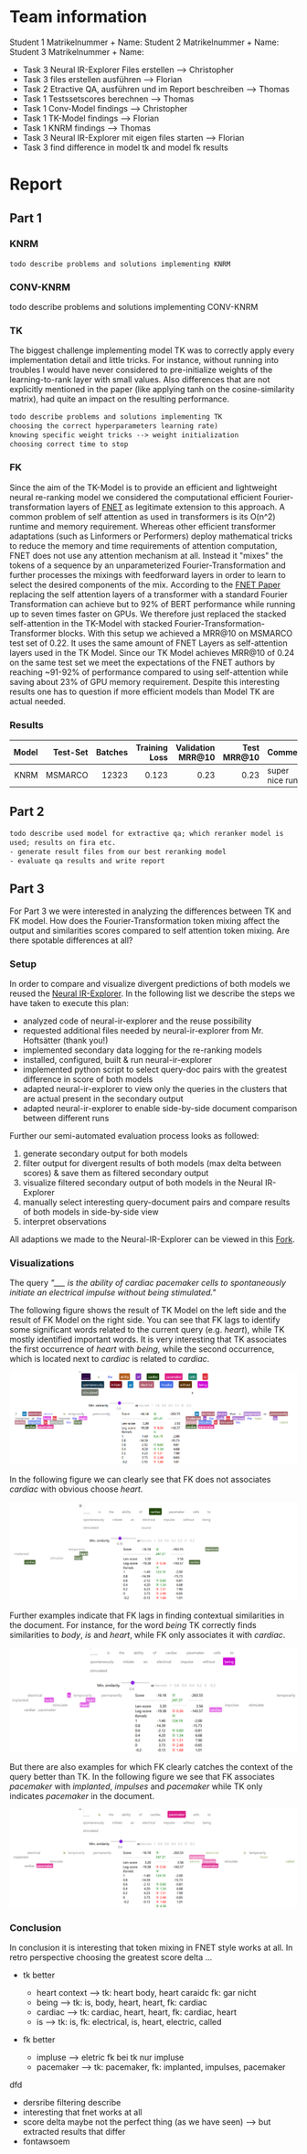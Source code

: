 # Team information

Student 1 Matrikelnummer + Name:
Student 2 Matrikelnummer + Name:
Student 3 Matrikelnummer + Name:


* Task 3 Neural IR-Explorer Files erstellen --> Christopher
* Task 3 files erstellen ausführen --> Florian
* Task 2 Etractive QA, ausführen und im Report beschreiben --> Thomas
* Task 1 Testssetscores berechnen --> Thomas
* Task 1 Conv-Model findings --> Christopher
* Task 1 TK-Model findings --> Florian
* Task 1 KNRM findings --> Thomas
* Task 3 Neural IR-Explorer mit eigen files starten --> Florian
* Task 3 find difference in model tk and model fk results 

# Report

## Part 1

### KNRM
    todo describe problems and solutions implementing KNRM

### CONV-KNRM
todo describe problems and solutions implementing CONV-KNRM

### TK
The biggest challenge implementing model TK was to correctly apply every implementation detail and little tricks.
For instance, without running into troubles I would have never considered to pre-initialize weights of the learning-to-rank layer with small values.
Also differences that are not explicitly mentioned in the paper (like applying tanh on the cosine-similarity matrix), had quite an impact on the resulting performance.


    todo describe problems and solutions implementing TK
    choosing the correct hyperparameters learning rate)
    knowing specific weight tricks --> weight initialization
    choosing correct time to stop

### FK
Since the aim of the TK-Model is to provide an efficient and lightweight neural re-ranking model we considered the computational efficient Fourier-transformation layers of [FNET]((https://arxiv.org/pdf/2105.03824.pdf)) as legitimate extension to this approach. 
A common problem of self attention as used in transformers is its O(n^2) runtime and memory requirement.
Whereas other efficient transformer adaptations (such as Linformers or Performers)  deploy mathematical tricks to reduce the memory and time requirements of attention computation, FNET does not use any attention mechanism at all. Instead it "mixes" the tokens of a sequence by an unparameterized Fourier-Transformation and further processes the mixings with feedforward layers in order to learn to select the desired components of the mix.
According to the [FNET Paper](https://arxiv.org/pdf/2105.03824.pdf) replacing the self attention layers of a transformer with 
a standard Fourier Transformation can achieve but to 92% of BERT performance while running up to seven times faster on GPUs.
We therefore just replaced the stacked self-attention in the TK-Model with stacked Fourier-Transformation-Transformer blocks. 
With this setup we achieved a MRR@10 on MSMARCO test set of 0.22. It uses the same amount of FNET Layers as self-attention layers used in the TK Model.
Since our TK Model achieves MRR@10 of 0.24 on the same test set we meet the expectations of the FNET authors by reaching ~91-92% of performance compared to using self-attention while saving about 23% of GPU memory requirement.
Despite this interesting results one has to question if more efficient models than Model TK are actual needed.


### Results

| Model | Test-Set | Batches |  Training Loss    |  Validation MRR@10 | Test MRR@10  | Comment |
|-------:|------:|----:|----:|----:|----:|----|
| KNRM | MSMARCO | 12323 | 0.123 | 0.23  | 0.23 | super nice run |


## Part 2

    todo describe used model for extractive qa; which reranker model is used; results on fira etc.
    - generate result files from our best reranking model
    - evaluate qa results and write report

## Part 3

For Part 3 we were interested in analyzing the differences between TK and FK model. How does the Fourier-Transformation token mixing affect the output and similarities scores compared to self attention token mixing. Are there spotable differences at all? 
### Setup
In order to compare and visualize divergent predictions of both models we reused the [Neural IR-Explorer](https://github.com/sebastian-hofstaetter/neural-ir-explorer). In the following list we describe the steps we have taken to execute this plan:

* analyzed code of neural-ir-explorer and the reuse possibility 
* requested additional files needed by neural-ir-explorer from Mr. Hoftsätter (thank you!)
* implemented secondary data logging for the re-ranking models
* installed, configured, built & run neural-ir-explorer
* implemented python script to select query-doc pairs with the greatest difference in score of both models
* adapted neural-ir-explorer to view only the queries in the clusters that are actual present in the secondary output
* adapted neural-ir-explorer to enable side-by-side document comparison between different runs

Further our semi-automated evaluation process looks as followed:
1. generate secondary output for both models
2. filter output for divergent results of both models (max delta between scores) & save them as filtered secondary output
3. visualize filtered secondary output of both models in the Neural IR-Explorer
4. manually select interesting query-document pairs and compare results of both models in side-by-side view
5. interpret observations

All adaptions we made to the Neural-IR-Explorer can be viewed in this [Fork](https://github.com/CaRniFeXeR/neural-ir-explorer).
### Visualizations
The query *"___ is the ability of cardiac pacemaker cells to spontaneously initiate an electrical impulse without being stimulated."*

The following figure shows the result of TK Model on the left side and the result of FK Model on the right side.
You can see that FK lags to identify some significant words related to the current query (e.g. *heart*), while TK mostly identified important words. It is very interesting that TK associates the first occurrence of *heart* with *being*, while the second occurrence, which is located next to *cardiac* is related to *cardiac*.

![_](documents\report_heart_query_overall.png)

In the following figure we can clearly see that FK does not associates *cardiac* with obvious choose *heart*.

![_](documents\report_heart_query_overall_cardiac.png)

Further examples indicate that FK lags in finding contextual similarities in the document. For instance, for the word *being* TK correctly finds similarities to *body*, *is* and *heart*, while FK only associates it with *cardiac*.

![_](documents\report_heart_query_overall_being.png)

But there are also examples for which FK clearly catches the context of the query better than TK. In the following figure we see that FK associates *pacemaker* with *implanted*, *impulses* and *pacemaker* while TK only indicates *pacemaker* in the document.

![_](documents\report_heart_query_overall_pacemaker.png)

### Conclusion

In conclusion it is interesting that token mixing in FNET style works at all.
In retro perspective choosing the greatest score delta ... 


* tk better

    * heart context --> tk: heart body, heart caraidc fk: gar nicht
    * being --> tk: is, body, heart, heart, fk: cardiac 
    * cardiac -->  tk: cardiac, heart, heart, fk: cardiac, heart
    * is --> tk: is, fk: electrical, is, heart, electric, called 
* fk better
    * impluse --> eletric fk bei tk nur impluse
    * pacemaker --> tk: pacemaker, fk: implanted, impulses, pacemaker


dfd
* dersribe filtering
 describe
* interesting that fnet works at all
* score delta maybe not the perfect thing (as we have seen) --> but extracted results that differ 
* fontawsoem 

